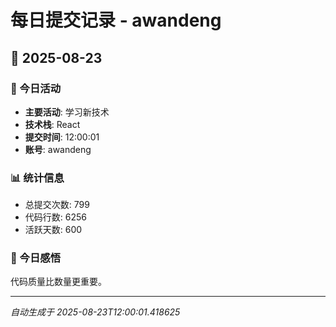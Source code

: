 # 每日提交记录 - awandeng

## 📅 2025-08-23

### 🎯 今日活动
- **主要活动**: 学习新技术
- **技术栈**: React
- **提交时间**: 12:00:01
- **账号**: awandeng

### 📊 统计信息
- 总提交次数: 799
- 代码行数: 6256
- 活跃天数: 600

### 💭 今日感悟
代码质量比数量更重要。

---
*自动生成于 2025-08-23T12:00:01.418625*
